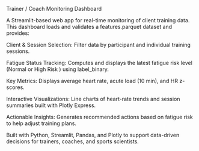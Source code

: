 Trainer / Coach Monitoring Dashboard

A Streamlit-based web app for real-time monitoring of client training data.
This dashboard loads and validates a features.parquet dataset and provides:

Client & Session Selection: Filter data by participant and individual training sessions.

Fatigue Status Tracking: Computes and displays the latest fatigue risk level (Normal or High Risk ) using label_binary.

Key Metrics: Displays average heart rate, acute load (10 min), and HR z-scores.

Interactive Visualizations: Line charts of heart-rate trends and session summaries built with Plotly Express.

Actionable Insights: Generates recommended actions based on fatigue risk to help adjust training plans.

Built with Python, Streamlit, Pandas, and Plotly to support data-driven decisions for trainers, coaches, and sports scientists.
